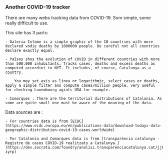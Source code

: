 ### Another COVID-19 tracker ###

There are many webs tracking data from COVID-19. Som simple, some really difficult to use.

This site has 3 parts:

    - Galeria Infame is a simple graphic of the 10 countries with more declared vodie deaths by 1000000 people. Be careful not all countries declare exactly equal.
    
    - Països shos the evolution of COVID in different countries with more than 500.000 inhabitants. Tracks cases, deaths and excess deaths as computed accordint to NYT. It includes, of course, Catalunya as a country.
    
        You may set axis as linea or logarithmic, select cases or deaths, apply a simple filter ans compute cases/million people, very useful for checking Luxembourg agints USA for example.
    
    - Comarques : There are the territorial distributions of Catalonia. As some are quite small one must be aware of the meaning of the data.
    
Data sources are :

    - For countries data is from [ECDC] (https://www.ecdc.europa.eu/en/publications-data/download-todays-data-geographic-distribution-covid-19-cases-worldwide)
    
    - For Catalonia and Comarques data is from [transparència catalunya - Registre de casos COVID-19 realitzats a Catalunya.] (https://dev.socrata.com/foundry/analisi.transparenciacatalunya.cat/jj6z-iyrp)
    
    
